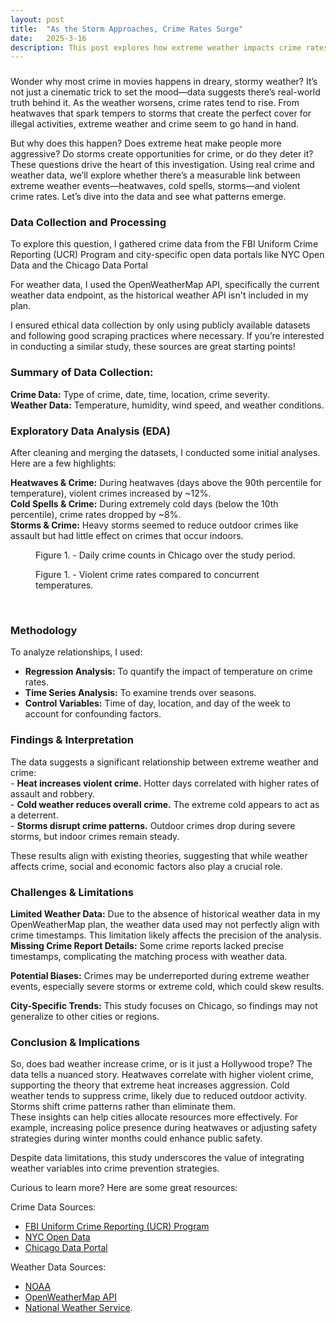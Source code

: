 ```yaml
---
layout: post
title:  "As the Storm Approaches, Crime Rates Surge"
date:   2025-3-16
description: This post explores how extreme weather impacts crime rates using data analysis, visualizations, and real-world trends.
---
```


<h3></h3><p class="intro"><span class="dropcap">W</span>onder why most crime in movies happens in dreary, stormy weather? It’s not just a cinematic trick to set the mood—data suggests there’s real-world truth behind it. As the weather worsens, crime rates tend to rise. From heatwaves that spark tempers to storms that create the perfect cover for illegal activities, extreme weather and crime seem to go hand in hand.<br>


But why does this happen? Does extreme heat make people more aggressive? Do storms create opportunities for crime, or do they deter it? These questions drive the heart of this investigation. Using real crime and weather data, we’ll explore whether there’s a measurable link between extreme weather events—heatwaves, cold spells, storms—and violent crime rates. Let’s dive into the data and see what patterns emerge.<br>


<h3>Data Collection and Processing</h3>

To explore this question, I gathered crime data from the FBI Uniform Crime Reporting (UCR) Program and city-specific open data portals like NYC Open Data and the Chicago Data Portal<br>



For weather data, I used the OpenWeatherMap API, specifically the current weather data endpoint, as the historical weather API isn't included in my plan.<br>



I ensured ethical data collection by only using publicly available datasets and following good scraping practices where necessary. If you’re interested in conducting a similar study, these sources are great starting points!<br>


<h3>Summary of Data Collection:</h3>

<strong>Crime Data:</strong> Type of crime, date, time, location, crime severity.<br>
<strong>Weather Data:</strong> Temperature, humidity, wind speed, and weather conditions.<br>


<h3>Exploratory Data Analysis (EDA)</h3>
After cleaning and merging the datasets, I conducted some initial analyses. Here are a few highlights:<br>

<strong>Heatwaves & Crime:</strong> During heatwaves (days above the 90th percentile for temperature), violent crimes increased by ~12%.<br>
<strong>Cold Spells & Crime:</strong> During extremely cold days (below the 10th percentile), crime rates dropped by ~8%.<br>
<strong>Storms & Crime:</strong> Heavy storms seemed to reduce outdoor crimes like assault but had little effect on crimes that occur indoors.<br>

<figure>
	<img src="{{site.url}}/{{site.baseurl}}/assets/img/daily_crimes.jpg" alt=""> 
	<figcaption>Figure 1. - Daily crime counts in Chicago over the study period.</figcaption>
</figure>

<figure>
	<img src="{{site.url}}/{{site.baseurl}}/assets/img/daily_crime_trend.jpg" alt=""> 
	<figcaption>Figure 1. - Violent crime rates compared to concurrent temperatures.</figcaption>
</figure>
<br>

<h3>Methodology</h3>
To analyze relationships, I used:<br>

- <strong>Regression Analysis:</strong> To quantify the impact of temperature on crime rates.<br>
- <strong>Time Series Analysis:</strong> To examine trends over seasons.<br>
- <strong>Control Variables:</strong> Time of day, location, and day of the week to account for confounding factors.<br>

<h3>Findings & Interpretation</h3>
The data suggests a significant relationship between extreme weather and crime:<br>
- <strong>Heat increases violent crime.</strong> Hotter days correlated with higher rates of assault and robbery.<br>
- <strong>Cold weather reduces overall crime.</strong> The extreme cold appears to act as a deterrent.<br>
- <strong>Storms disrupt crime patterns.</strong> Outdoor crimes drop during severe storms, but indoor crimes remain steady.<br>

These results align with existing theories, suggesting that while weather affects crime, social and economic factors also play a crucial role.<br>

<h3>Challenges & Limitations</h3> <strong>Limited Weather Data:</strong> Due to the absence of historical weather data in my OpenWeatherMap plan, the weather data used may not perfectly align with crime timestamps. This limitation likely affects the precision of the analysis.<br>
<strong>Missing Crime Report Details:</strong> Some crime reports lacked precise timestamps, complicating the matching process with weather data.<br>

<strong>Potential Biases:</strong> Crimes may be underreported during extreme weather events, especially severe storms or extreme cold, which could skew results.<br>

<strong>City-Specific Trends:</strong> This study focuses on Chicago, so findings may not generalize to other cities or regions.<br>

<h3>Conclusion & Implications</h3> So, does bad weather increase crime, or is it just a Hollywood trope? The data tells a nuanced story. Heatwaves correlate with higher violent crime, supporting the theory that extreme heat increases aggression. Cold weather tends to suppress crime, likely due to reduced outdoor activity. Storms shift crime patterns rather than eliminate them.<br>
These insights can help cities allocate resources more effectively. For example, increasing police presence during heatwaves or adjusting safety strategies during winter months could enhance public safety.<br>

Despite data limitations, this study underscores the value of integrating weather variables into crime prevention strategies.<br>

Curious to learn more? Here are some great resources:<br>

Crime Data Sources:<br>
- <a href="https://www.fbi.gov/services/cjis/ucr" target="_blank">FBI Uniform Crime Reporting (UCR) Program</a><br>
- <a href="https://data.cityofnewyork.us/" target="_blank">NYC Open Data</a><br>
- <a href="https://data.cityofchicago.org/" target="_blank">Chicago Data Portal</a><br>

Weather Data Sources:<br>
- <a href="https://www.ncdc.noaa.gov/" target="_blank">NOAA</a><br>
- <a href="https://openweathermap.org/api" target="_blank">OpenWeatherMap API</a><br>
- <a href="https://www.weather.gov/" target="_blank">National Weather Service</a>.